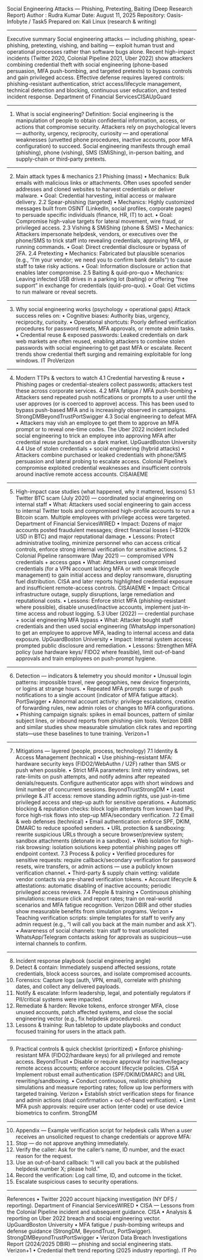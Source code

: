Social Engineering Attacks — Phishing, Pretexting, Baiting (Deep Research Report)
Author : Rudra Kumar
Date: August 11, 2025
Repository: Oasis-Infobyte / Task5
Prepared on: Kali Linux (research & writing)
________________________________________
Executive summary
Social engineering attacks — including phishing, spear-phishing, pretexting, vishing, and baiting — exploit human trust and operational processes rather than software bugs alone. Recent high-impact incidents (Twitter 2020, Colonial Pipeline 2021, Uber 2022) show attackers combining credential theft with social engineering (phone-based persuasion, MFA push-bombing, and targeted pretexts) to bypass controls and gain privileged access. Effective defense requires layered controls: phishing-resistant authentication, strict access/lifecycle management, technical detection and blocking, continuous user education, and tested incident response. Department of Financial ServicesCISAUpGuard
________________________________________
1. What is social engineering?
Definition: Social engineering is the manipulation of people to obtain confidential information, access, or actions that compromise security. Attackers rely on psychological levers — authority, urgency, reciprocity, curiosity — and operational weaknesses (unvetted phone procedures, inactive accounts, poor MFA configuration) to succeed. Social engineering manifests through email (phishing), phone (vishing), SMS (SMiShing), in-person baiting, and supply-chain or third-party pretexts.
________________________________________
2. Main attack types & mechanics
2.1 Phishing (mass)
•	Mechanics: Bulk emails with malicious links or attachments. Often uses spoofed sender addresses and cloned websites to harvest credentials or deliver malware.
•	Goal: Credential harvesting, initial access or malware delivery.
2.2 Spear-phishing (targeted)
•	Mechanics: Highly customized messages built from OSINT (LinkedIn, social profiles, corporate pages) to persuade specific individuals (finance, HR, IT) to act.
•	Goal: Compromise high-value targets for lateral movement, wire fraud, or privileged access.
2.3 Vishing & SMiShing (phone & SMS)
•	Mechanics: Attackers impersonate helpdesk, vendors, or executives over the phone/SMS to trick staff into revealing credentials, approving MFA, or running commands.
•	Goal: Direct credential disclosure or bypass of 2FA.
2.4 Pretexting
•	Mechanics: Fabricated but plausible scenarios (e.g., “I’m your vendor; we need you to confirm bank details”) to cause staff to take risky actions.
•	Goal: Information disclosure or action that enables later compromise.
2.5 Baiting & quid-pro-quo
•	Mechanics: Leaving infected USB drives in a parking lot (baiting) or offering “free support” in exchange for credentials (quid-pro-quo).
•	Goal: Get victims to run malware or reveal secrets.
________________________________________
3. Why social engineering works (psychology + operational gaps)
Attack success relies on:
•	Cognitive biases: Authority bias, urgency, reciprocity, curiosity.
•	Operational shortcuts: Poorly defined verification procedures for password resets, MFA approvals, or remote admin tasks.
•	Credential reuse & exposed passwords: Leaked credentials on dark web markets are often reused, enabling attackers to combine stolen passwords with social engineering to get past MFA or escalate. Recent trends show credential theft surging and remaining exploitable for long windows. IT ProVerizon
________________________________________
4. Modern TTPs & vectors to watch
4.1 Credential harvesting & reuse
•	Phishing pages or credential-stealers collect passwords; attackers test these across corporate services.
4.2 MFA fatigue / MFA push-bombing
•	Attackers send repeated push notifications or prompts to a user until the user approves (or is coerced to approve) access. This has been used to bypass push-based MFA and is increasingly observed in campaigns. StrongDMBeyondTrustPortSwigger
4.3 Social engineering to defeat MFA
•	Attackers may vish an employee to get them to approve an MFA prompt or to reveal one-time codes. The Uber 2022 incident included social engineering to trick an employee into approving MFA after credential reuse purchased on a dark market. UpGuardBoston University
4.4 Use of stolen credentials + social engineering (hybrid attacks)
•	Attackers combine purchased or leaked credentials with phone/SMS persuasion and lateral probing to escalate access. Colonial Pipeline’s compromise exploited credential weaknesses and insufficient controls around inactive remote access accounts. CISAIAEME
________________________________________
5. High-impact case studies (what happened, why it mattered, lessons)
5.1 Twitter BTC scam (July 2020) — coordinated social engineering on internal staff
•	What: Attackers used social engineering to gain access to internal Twitter tools and compromised high-profile accounts to run a Bitcoin scam. Multiple employees with privilege access were targeted. Department of Financial ServicesWIRED
•	Impact: Dozens of major accounts posted fraudulent messages; direct financial losses (~$120k USD in BTC) and major reputational damage.
•	Lessons: Protect administrative tooling, minimize personnel who can access critical controls, enforce strong internal verification for sensitive actions.
5.2 Colonial Pipeline ransomware (May 2021) — compromised VPN credentials + access gaps
•	What: Attackers used compromised credentials (for a VPN account lacking MFA or with weak lifecycle management) to gain initial access and deploy ransomware, disrupting fuel distribution. CISA and later reports highlighted credential exposure and insufficient remote-access controls. CISAIAEME
•	Impact: Critical infrastructure outage, supply disruptions, large remediation and reputational costs.
•	Lessons: Enforce strict MFA (phishing-resistant where possible), disable unused/inactive accounts, implement just-in-time access and robust logging.
5.3 Uber (2022) — credential purchase + social engineering MFA bypass
•	What: Attacker bought staff credentials and then used social engineering (WhatsApp impersonation) to get an employee to approve MFA, leading to internal access and data exposure. UpGuardBoston University
•	Impact: Internal system access; prompted public disclosure and remediation.
•	Lessons: Strengthen MFA policy (use hardware keys/ FIDO2 where feasible), limit out-of-band approvals and train employees on push-prompt hygiene.
________________________________________
6. Detection — indicators & telemetry you should monitor
•	Unusual login patterns: impossible travel, new geographies, new device fingerprints, or logins at strange hours.
•	Repeated MFA prompts: surge of push notifications to a single account (indicator of MFA fatigue attack). PortSwigger
•	Abnormal account activity: privilege escalations, creation of forwarding rules, new admin roles or changes to MFA configurations.
•	Phishing campaign signals: spikes in email bounces, pattern of similar subject lines, or inbound reports from phishing-sim tools. Verizon DBIR and similar studies show measurable simulation click rates and reporting stats—use these baselines to tune training. Verizon+1
________________________________________
7. Mitigations — layered (people, process, technology)
7.1 Identity & Access Management (technical)
•	Use phishing-resistant MFA: hardware security keys (FIDO2/WebAuthn / U2F) rather than SMS or push when possible.
•	Strict MFA parameters: limit retry windows, set rate-limits on push attempts, and notify admins after repeated denials/requests. Configure authenticator apps with short windows and limit number of concurrent sessions. BeyondTrustStrongDM
•	Least privilege & JIT access: remove standing admin rights, use just-in-time privileged access and step-up auth for sensitive operations.
•	Automatic blocking & reputation checks: block login attempts from known bad IPs, force high-risk flows into step-up MFA/secondary verification.
7.2 Email & web defenses (technical)
•	Email authentication: enforce SPF, DKIM, DMARC to reduce spoofed senders.
•	URL protection & sandboxing: rewrite suspicious URLs through a secure browser/preview system; sandbox attachments (detonate in a sandbox).
•	Web isolation for high-risk browsing: isolation solutions keep potential phishing pages off endpoint context.
7.3 Process & policy
•	Verified procedures for sensitive requests: require callback/secondary verification for password resets, wire transfers, or admin actions — use a publicly known verification channel.
•	Third-party & supply chain vetting: validate vendor contacts via pre-shared verification tokens.
•	Account lifecycle & attestations: automatic disabling of inactive accounts; periodic privileged access reviews.
7.4 People & training
•	Continuous phishing simulations: measure click and report rates; train on real-world scenarios and MFA fatigue recognition. Verizon DBIR and other studies show measurable benefits from simulation programs. Verizon
•	Teaching verification scripts: simple templates for staff to verify any admin request (e.g., “I will call you back at the main number and ask X”).
•	Awareness of social channels: train staff to treat unsolicited WhatsApp/Telegram contacts asking for approvals as suspicious—use internal channels to confirm.
________________________________________
8. Incident response playbook (social engineering angle)
1.	Detect & contain: Immediately suspend affected sessions, rotate credentials, block access sources, and isolate compromised accounts.
2.	Forensics: Capture logs (auth, VPN, email), correlate with phishing dates, and collect any delivered payloads.
3.	Notify & escalate: Inform leadership, legal, and potentially regulators if PII/critical systems were impacted.
4.	Remediate & harden: Revoke tokens, enforce stronger MFA, close unused accounts, patch affected systems, and close the social engineering vector (e.g., fix helpdesk procedures).
5.	Lessons & training: Run tabletop to update playbooks and conduct focused training for users in the attack path.
________________________________________
9. Practical controls & quick checklist (prioritized)
•	Enforce phishing-resistant MFA (FIDO2/hardware keys) for all privileged and remote access. BeyondTrust
•	Disable or require approval for inactive/legacy remote access accounts; enforce account lifecycle policies. CISA
•	Implement robust email authentication (SPF/DKIM/DMARC) and URL rewriting/sandboxing.
•	Conduct continuous, realistic phishing simulations and measure reporting rates; follow up low performers with targeted training. Verizon
•	Establish strict verification steps for finance and admin actions (dual confirmation + out-of-band verification).
•	Limit MFA push approvals: require user action (enter code) or use device biometrics to confirm. StrongDM
________________________________________
10. Appendix — Example verification script for helpdesk calls
When a user receives an unsolicited request to change credentials or approve MFA:
1.	Stop — do not approve anything immediately.
2.	Verify the caller: Ask for the caller’s name, ID number, and the exact reason for the request.
3.	Use an out-of-band callback: “I will call you back at the published helpdesk number X; please hold.”
4.	Record the verification: Log call time, ID, and outcome in the ticket.
5.	Escalate suspicious cases to security operations.
________________________________________
References
•	Twitter 2020 account hijacking investigation (NY DFS / reporting). Department of Financial ServicesWIRED
•	CISA — Lessons from the Colonial Pipeline incident and subsequent guidance. CISA
•	Analysis & reporting on Uber 2022 breach and social engineering vector. UpGuardBoston University
•	MFA fatigue / push-bombing writeups and defense guidance (StrongDM, BeyondTrust, PortSwigger). StrongDMBeyondTrustPortSwigger
•	Verizon Data Breach Investigations Report (2024/2025 DBIR) — phishing and social engineering stats. Verizon+1
•	Credential theft trend reporting (2025 industry reporting). IT Pro

